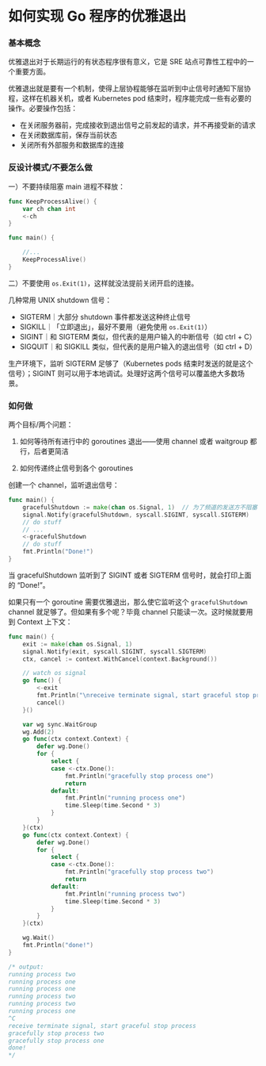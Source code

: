 # 如何实现 Go 程序的优雅退出

### 基本概念
优雅退出对于长期运行的有状态程序很有意义，它是 SRE 站点可靠性工程中的一个重要方面。

优雅退出就是要有一个机制，使得上层协程能够在监听到中止信号时通知下层协程，这样在机器关机，或者 Kubernetes pod 结束时，程序能完成一些有必要的操作。必要操作包括：
- 在关闭服务器前，完成接收到退出信号之前发起的请求，并不再接受新的请求
- 在关闭数据库前，保存当前状态
- 关闭所有外部服务和数据库的连接

### 反设计模式/不要怎么做
一）不要持续阻塞 main 进程不释放：
```go
func KeepProcessAlive() {
	var ch chan int
	<-ch
}

func main() {

	//...
	KeepProcessAlive()
}
```

二）不要使用 `os.Exit(1)`，这样就没法提前关闭开启的连接。

几种常用 UNIX shutdown 信号：
- SIGTERM｜大部分 shutdown 事件都发送这种终止信号
- SIGKILL｜「立即退出」，最好不要用（避免使用 `os.Exit(1)`）
- SIGINT｜和 SIGTERM 类似，但代表的是用户输入的中断信号（如 ctrl + C）
- SIGQUIT｜和 SIGKILL 类似，但代表的是用户输入的退出信号（如 ctrl + D）

生产环境下，监听 SIGTERM 足够了（Kubernetes pods 结束时发送的就是这个信号）；SIGINT 则可以用于本地调试。处理好这两个信号可以覆盖绝大多数场景。

### 如何做
两个目标/两个问题：

1. 如何等待所有进行中的 goroutines 退出——使用 channel 或者 waitgroup 都行，后者更简洁

2. 如何传递终止信号到各个 goroutines

创建一个 channel，监听退出信号：

```go
func main() {
	gracefulShutdown := make(chan os.Signal, 1)  // 为了频道的发送方不阻塞，设置缓冲区大小为 1
	signal.Notify(gracefulShutdown, syscall.SIGINT, syscall.SIGTERM)
	// do stuff
	// ...
	<-gracefulShutdown
	// do stuff
	fmt.Println("Done!")
}
```

当 gracefulShutdown 监听到了 SIGINT 或者 SIGTERM 信号时，就会打印上面的 “Done!”。

如果只有一个 goroutine 需要优雅退出，那么使它监听这个 `gracefulShutdown` channel 就足够了。但如果有多个呢？毕竟 channel 只能读一次。这时候就要用到 Context 上下文：

```go
func main() {
	exit := make(chan os.Signal, 1)
	signal.Notify(exit, syscall.SIGINT, syscall.SIGTERM)
	ctx, cancel := context.WithCancel(context.Background())

	// watch os signal
	go func() {
		<-exit
		fmt.Println("\nreceive terminate signal, start graceful stop process")
		cancel()
	}()

	var wg sync.WaitGroup
	wg.Add(2)
	go func(ctx context.Context) {
		defer wg.Done()
		for {
			select {
			case <-ctx.Done():
				fmt.Println("gracefully stop process one")
				return
			default:
				fmt.Println("running process one")
				time.Sleep(time.Second * 3)
			}
		}
	}(ctx)
	go func(ctx context.Context) {
		defer wg.Done()
		for {
			select {
			case <-ctx.Done():
				fmt.Println("gracefully stop process two")
				return
			default:
				fmt.Println("running process two")
				time.Sleep(time.Second * 3)
			}
		}
	}(ctx)

	wg.Wait()
	fmt.Println("done!")
}

/* output:
running process two
running process one
running process one
running process two
running process two
running process one
^C
receive terminate signal, start graceful stop process
gracefully stop process two
gracefully stop process one
done!
*/
```